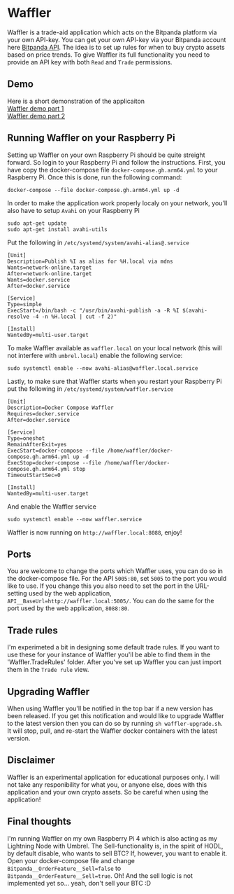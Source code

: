 # Waffler
Waffler is a trade-aid application which acts on the Bitpanda platform via your own API-key. You can get your own API-key via your Bitpanda account here [Bitpanda API](https://exchange.bitpanda.com/account/keys). The idea is to set up rules for when to buy crypto assets based on price trends. To give Waffler its full functionality you need to provide an API key with both `Read` and `Trade` permissions.

## Demo
Here is a short demonstration of the applicaiton  
[Waffler demo part 1](https://www.youtube.com/watch?v=dtT1fKV4TK8)  
[Waffler demo part 2](https://www.youtube.com/watch?v=6dFr9D0gjGc)

## Running Waffler on your Raspberry Pi
Setting up Waffler on your own Raspberry Pi should be quite streight forward. So login to your Raspberry Pi and follow the instructions. First, you have copy the docker-compose file `docker-compose.gh.arm64.yml` to your Raspberry Pi. Once this is done, run the following command:
```
docker-compose --file docker-compose.gh.arm64.yml up -d
```
In order to make the application work properly localy on your network, you'll also have to setup `Avahi` on your Raspberry Pi
```
sudo apt-get update
sudo apt-get install avahi-utils
```
Put the following in `/etc/systemd/system/avahi-alias@.service`
```
[Unit]
Description=Publish %I as alias for %H.local via mdns
Wants=network-online.target
After=network-online.target
Wants=docker.service
After=docker.service

[Service]
Type=simple
ExecStart=/bin/bash -c "/usr/bin/avahi-publish -a -R %I $(avahi-resolve -4 -n %H.local | cut -f 2)"

[Install]
WantedBy=multi-user.target
```
To make Waffler available as `waffler.local` on your local network (this will not interfere with `umbrel.local`) enable the following service:
```
sudo systemctl enable --now avahi-alias@waffler.local.service
```
Lastly, to make sure that Waffler starts when you restart your Raspberry Pi put the following in `/etc/systemd/system/waffler.service`
```
[Unit]
Description=Docker Compose Waffler
Requires=docker.service
After=docker.service

[Service]
Type=oneshot
RemainAfterExit=yes
ExecStart=docker-compose --file /home/waffler/docker-compose.gh.arm64.yml up -d
ExecStop=docker-compose --file /home/waffler/docker-compose.gh.arm64.yml stop
TimeoutStartSec=0

[Install]
WantedBy=multi-user.target
```
And enable the Waffler service
```
sudo systemctl enable --now waffler.service
```
Waffler is now running on `http://waffler.local:8088`, enjoy!

## Ports
You are welcome to change the ports which Waffler uses, you can do so in the docker-compose file. For the API `5005:80`, set `5005` to the port you would like to use. If you change this you also need to set the port in the URL-setting used by the web application, `API__BaseUrl=http://waffler.local:5005/`. You can do the same for the port used by the web application, `8088:80`.

## Trade rules
I'm experimeted a bit in designing some default trade rules. If you want to use these for your instance of Waffler you'll be able to find them in the 'Waffler.TradeRules' folder. After you've set up Waffler you can just import them in the `Trade rule` view.

## Upgrading Waffler
When using Waffler you'll be notified in the top bar if a new version has been released. If you get this notification and would like to upgrade Waffler to the latest version then you can do so by running `sh waffler-upgrade.sh`. It will stop, pull, and re-start the Waffler docker containers with the latest version.

## Disclaimer
Waffler is an experimental application for educational purposes only. I will not take any responibility for what you, or anyone else, does with this application and your own crypto assets. So be careful when using the application!

## Final thoughts
I'm running Waffler on my own Raspberry Pi 4 which is also acting as my Lightning Node with Umbrel. The Sell-functionality is, in the spirit of HODL, by default disable, who wants to sell BTC? If, however, you want to enable it. Open your docker-compose file and change `Bitpanda__OrderFeature__Sell=false` to `Bitpanda__OrderFeature__Sell=true`. Oh! And the sell logic is not implemented yet so... yeah, don't sell your BTC :D
